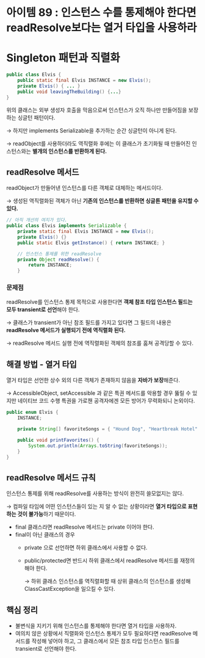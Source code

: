 # 아이템 89 : 인스턴스 수를 통제해야 한다면 readResolve보다는 열거 타입을 사용하라

# **Singleton 패턴과 직렬화**

```java
public class Elvis {
    public static final Elvis INSTANCE = new Elvis();
    private Elvis() { ... }
    public void leavingTheBuilding() {...}
}
```

위의 클래스는 외부 생성자 호출을 막음으로써 인스턴스가 오직 하나만 만들어짐을 보장하는 싱글턴 패턴이다.

→ 하지만 implements Serializable을 추가하는 순간 싱글턴이 아니게 된다.

→ readObject를 사용하더라도 역직렬화 후에는 이 클래스가 초기화될 때 만들어진 인스턴스와는 **별개의 인스턴스를 반환하게 된다.**

## **readResolve 메서드**

readObject가 만들어낸 인스턴스를 다른 객체로 대체하는 메서드이다.

→ 생성된 역직렬화된 객체가 아닌 **기존의 인스턴스를 반환하면 싱글톤 패턴을 유지할 수 있다.**

```java
// 아직 개선의 여지가 있다.
public class Elvis implements Serializable {
    private static final Elvis INSTANCE = new Elvis();
    private Elvis() {}
    public static Elvis getInstance() { return INSTANCE; }

    // 인스턴스 통제를 위한 readResolve
    private Object readResolve() {
        return INSTANCE;
    }

```

### 문제점

readResolve를 인스턴스 통제 목적으로 사용한다면 **객체 참조 타입 인스턴스 필드는 모두 transient로 선언**해야 한다. 

→ 클래스가 transient가 아닌 참조 필드를 가지고 있다면 그 필드의 내용은 **readResolve 메서드가 실행되기 전에 역직렬화 된다.**

→ readResolve 메서드 실행 전에 역직렬화된 객체의 참조를 훔쳐 공격당할 수 있다.

## 해결 방법 - 열거 타입

열거 타입은 선언한 상수 외의 다른 객체가 존재하지 않음을 **자바가 보장**해준다.

→ AccessibleObject, setAccessible 과 같은 특권 메서드를 악용할 경우 뚫릴 수 있지만 네이티브 코드 수행 특권을 가로챈 공격자에겐 모든 방어가 무력화되니 논외이다.

```java
public enum Elvis {
    INSTANCE;

    private String[] favoriteSongs = { "Hound Dog", "Heartbreak Hotel" };

    public void printFavorites() {
        System.out.println(Arrays.toString(favoriteSongs));
    }
}
```

## **readResolve 메서드 규칙**

인스턴스 통제를 위해 readResolve를 사용하는 방식이 완전히 쓸모없지는 않다.

→ 컴파일 타임에 어떤 인스턴스들이 있는 지 알 수 없는 상황이라면 **열거 타입으로 표현하는 것이 불가능**하기 때문이다.

- final 클래스라면 readResolve 메서드는 private 이어야 한다.
- final이 아닌 클래스의 경우
    - private 으로 선언하면 하위 클래스에서 사용할 수 없다.
    - public/protected면 반드시 하위 클래스에서 readResolve 메서드를 재정의해야 한다.
        
        → 하위 클래스 인스턴스를 역직렬화할 때 상위 클래스의 인스턴스를 생성해 ClassCastException을 일으킬 수 있다.
        

## 핵심 정리

- 불변식을 지키기 위해 인스턴스를 통제해야 한다면 열거 타입을 사용하자.
- 여의치 않은 상황에서 직렬화와 인스턴스 통제가 모두 필요하다면 readResolve 메서드를 작성해 넣어야 하고, 그 클래스에서 모든 참조 타입 인스턴스 필드를 transient로 선언해야 한다.